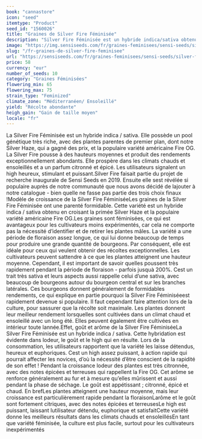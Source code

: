```yaml
---
book: "cannastore"
icon: "seed"
itemtype: "Product"
seed_id: "1560026"
title: "Graines de Silver Fire Féminisée"
description: "Silver Fire Féminisée est un hybride indica/sativa obtenu en croisant la Fire OG avec la primée SiIver Haze. L’effet est puissant, édifiant et joyeux."
image: "https://img.sensiseeds.com/fr/graines-feminisees/sensi-seeds/silver-fire-féminisée-image.png"
slug: "/fr-graines-de-silver-fire-feminisee"
url: "https://sensiseeds.com/fr/graines-feminisees/sensi-seeds/silver-fire-féminisée?a_aid=cannastore"
price: 58
currency: "eur"
number_of_seeds: 10
category: "Graines Féminisées"
flowering_min: 65
flowering_max: 75
strain_type: "Feminized"
climate_zone: "Méditerranéen/ Ensoleillé"
yield: "Récolte abondante"
heigh_gain: "Gain de taille moyen"
locale: "fr"
---
```

La Silver Fire Féminisée est un hybride indica / sativa. Elle possède un pool génétique très riche, avec des plantes parentes de premier plan, dont notre Silver Haze, qui a gagné des prix, et la populaire variété américaine Fire OG. La Silver Fire pousse à des hauteurs moyennes et produit des rendements exceptionnellement abondants. Elle prospère dans les climats chauds et ensoleillés et a un parfum citronné et épicé. Les utilisateurs signalent un high heureux, stimulant et puissant.Silver Fire faisait partie du projet de recherche inaugurale de Sensi Seeds en 2019. Ensuite elle sest révélée si populaire auprès de notre communauté que nous avons décidé de lajouter à notre catalogue - bien quelle ne fasse pas partie des trois choix finaux !Modèle de croissance de la Silver Fire FéminiséeLes graines de la Silver Fire Féminisée ont une parenté formidable. Cette variété est un hybride indica / sativa obtenu en croisant la primée Silver Haze et la populaire variété américaine Fire OG.Les graines sont féminisées, ce qui est avantageux pour les cultivateurs moins expérimentés, car cela ne comporte pas la nécessité d’identifier et de retirer les plantes mâles. La variété a une période de floraison assez longue, ce qui lui donne beaucoup de temps pour produire une grande quantité de bourgeons. Par conséquent, elle est idéale pour ceux qui veulent obtenir des récoltes exceptionnelles. Les cultivateurs peuvent sattendre à ce que les plantes atteignent une hauteur moyenne. Cependant, il est important de savoir quelles poussent très rapidement pendant la période de floraison - parfois jusquà 200%. Cest un trait très sativa et leurs aspects aussi rappelle celui d’une sativa, avec beaucoup de bourgeons autour du bourgeon central et sur les branches latérales. Ces bourgeons donnent généralement de formidables rendements, ce qui explique en partie pourquoi la Silver Fire Féminiséeest rapidement devenue si populaire. Il faut cependant faire attention lors de la culture, pour sassurer que la récolte soit maximale. Les plantes donnent leur meilleur rendement lorsquelles sont cultivées dans un climat chaud et ensoleillé avec un long été. Elles peuvent également être cultivées en intérieur toute lannée.Effet, goût et arôme de la Silver Fire FéminiséeLa Silver Fire Féminisée est un hybride indica / sativa. Cette hybridation est évidente dans lodeur, le goût et le high qui en résulte. Lors de la consommation, les utilisateurs rapportent que la variété les laisse détendus, heureux et euphoriques. Cest un high assez puissant, à action rapide qui pourrait affecter les novices, d’où la nécessité d’être conscient de la rapidité de son effet ! Pendant la croissance lodeur des plantes est très citronnée, avec des notes épicées et terreuses qui rappellent la Fire OG. Cet arôme se renforce généralement au fur et à mesure qu’elles mûrissent et aussi pendant la phase de séchage. Le goût est appétissant ; citronné, épicé et chaud. En brefLes plantes atteignent une hauteur moyenne, mais leur croissance est particulièrement rapide pendant la floraisonLarôme et le goût sont fortement citriques, avec des notes épicées et terreusesLe high est puissant, laissant lutilisateur détendu, euphorique et satisfaitCette variété donne les meilleurs résultats dans les climats chauds et ensoleillésEn tant que variété féminisée, la culture est plus facile, surtout pour les cultivateurs inexpérimentés
